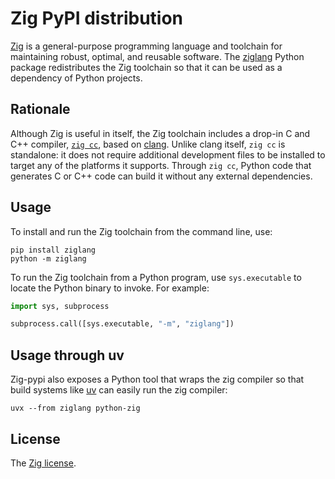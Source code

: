 Zig PyPI distribution
=====================

[Zig][] is a general-purpose programming language and toolchain for maintaining robust, optimal, and reusable software. The [ziglang][pypi] Python package redistributes the Zig toolchain so that it can be used as a dependency of Python projects.

[zig]: https://ziglang.org/
[pypi]: https://pypi.org/project/ziglang/

Rationale
---------

Although Zig is useful in itself, the Zig toolchain includes a drop-in C and C++ compiler, [`zig cc`][zigcc], based on [clang][]. Unlike clang itself, `zig cc` is standalone: it does not require additional development files to be installed to target any of the platforms it supports. Through `zig cc`, Python code that generates C or C++ code can build it without any external dependencies.

[clang]: https://clang.llvm.org/
[zigcc]: https://andrewkelley.me/post/zig-cc-powerful-drop-in-replacement-gcc-clang.html

Usage
-----
To install and run the Zig toolchain from the command line, use:

```shell
pip install ziglang
python -m ziglang
```

To run the Zig toolchain from a Python program, use `sys.executable` to locate the Python binary to invoke. For example:

```python
import sys, subprocess

subprocess.call([sys.executable, "-m", "ziglang"])
```

Usage through uv
----------------

Zig-pypi also exposes a Python tool that wraps the zig compiler so that build systems like [uv](https://docs.astral.sh/uv) can easily run the zig compiler:

```shell
uvx --from ziglang python-zig
```

License
-------

The [Zig license](https://github.com/ziglang/zig#license).
